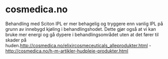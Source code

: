 cosmedica.no
============

Behandling med Sciton IPL er mer behagelig og tryggere enn vanlig IPL på grunn av innebygd kjøling i behandlingshodet. Dette gjør også at vi kan bruke mer energi og gå dypere i behandlingsområdet uten at det fører til skader på huden.http://cosmedica.no/elixircosmeceuticals_alleprodukter.html - http://cosmedica.no/h-m-artikler-hudpleie-produkter.html
